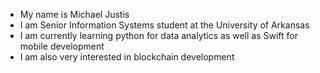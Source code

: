 - My name is Michael Justis
- I am Senior Information Systems student at the University of Arkansas
- I am currently learning python for data analytics as well as Swift for mobile development
- I am also very interested in blockchain development

<!---
jmjustis/jmjustis is a ✨ special ✨ repository because its `README.md` (this file) appears on your GitHub profile.
You can click the Preview link to take a look at your changes.
--->
